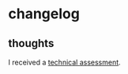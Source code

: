 # changelog



## thoughts

I received a [technical assessment](https://greptile.notion.site/Greptile-Software-Engineer-Interview-Project-5f64dde912614a43983a8dae539f5bea).


<!-- 

https://keepachangelog.com/en/1.1.0/
 -->